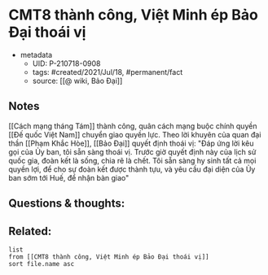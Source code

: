 ---
---

# CMT8 thành công, Việt Minh ép Bảo Đại thoái vị

- metadata
	- UID: P-210718-0908
	- tags: #created/2021/Jul/18, #permanent/fact 
	- source: [[@ wiki, Bảo Đại]]

## Notes
[[Cách mạng tháng Tám]] thành công, quân cách mạng buộc chính quyền [[Đế quốc Việt Nam]] chuyển giao quyền lực. Theo lời khuyên của quan đại thần [[Phạm Khắc Hòe]], [[Bảo Đại]] quyết định thoái vị: "Đáp ứng lời kêu gọi của Ủy ban, tôi sẵn sàng thoái vị. Trước giờ quyết định này của lịch sử quốc gia, đoàn kết là sống, chia rẽ là chết. Tôi sẵn sàng hy sinh tất cả mọi quyền lợi, để cho sự đoàn kết được thành tựu, và yêu cầu đại diện của Ủy ban sớm tới Huế, để nhận bàn giao"

## Questions & thoughts:

## Related:
```dataview
list
from [[CMT8 thành công, Việt Minh ép Bảo Đại thoái vị]]
sort file.name asc
```
